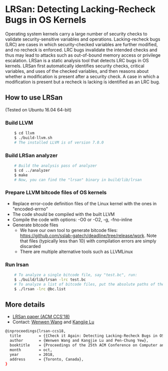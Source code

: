 # LRSan: Detecting Lacking-Recheck Bugs in OS Kernels

Operating system kernels carry a large number of security checks to
validate security-sensitive variables and operations.
Lacking-recheck bugs (LRC) are cases in which security-checked
variables are further modified, and no recheck is enforced.  LRC bugs
invalidate the intended checks and thus may lead to attacks such as
out-of-bound memory access or privilege escalation.  LRSan is a
static analysis tool that detects LRC bugs in OS kernels. LRSan first
automatically identifies security checks, critical variables, and
uses of the checked variables, and then reasons about whether a
modification is present after a security check. A case in which a
modification is present but a recheck is lacking is identified as an
LRC bug. 

## How to use LRSan
(Tested on Ubuntu 16.04 64-bit)

### Build LLVM 
```sh 
	$ cd llvm 
	$ ./build-llvm.sh 
	# The installed LLVM is of version 7.0.0 
```

### Build LRSan analyzer 
```sh 
	# Build the analysis pass of analyzer 
	$ cd ../analyzer 
	$ make 
	# Now, you can find the "lrsan" binary in build/lib/lrsan
```
 
### Prepare LLVM bitcode files of OS kernels

* Replace error-code definition files of the Linux kernel with the ones
in "encoded-errno"
* The code should be compiled with the built LLVM
* Compile the code with options: -O0 or -O2, -g, -fno-inline
* Generate bitcode files
	- We have our own tool to generate bitcode files: https://github.com/sslab-gatech/deadline/tree/release/work. Note that files (typically less than 10) with compilation errors are simply discarded
	- There are multiple alternative tools such as LLVMLinux

### Run lrsan
```sh
	# To analyze a single bitcode file, say "test.bc", run:
	$ ./build/lib/lrsan -lrc test.bc
	# To analyze a list of bitcode files, put the absolute paths of the bitcode files in a file, say "bc.list", then run:
	$ ./lrsan -lrc @bc.list
```

## More details
* [LRSan paper (ACM CCS'18)](https://www-users.cs.umn.edu/~kjlu/papers/lrsan.pdf)
* Contact: [Wenwen Wang](https://www-users.cs.umn.edu/~wang6495) and [Kangjie Lu](https://www-users.cs.umn.edu/~kjlu)
```sh
@inproceedings{lrsan-ccs18,
  title        = {{Check it Again: Detecting Lacking-Recheck Bugs in OS Kernels}},
  author       = {Wenwen Wang and Kangjie Lu and Pen-Chung Yew},
  booktitle    = {Proceedings of the 25th ACM Conference on Computer and Communications Security (CCS)},
  month        = oct,
  year         = 2018,
  address      = {Toronto, Canada},
}
```
